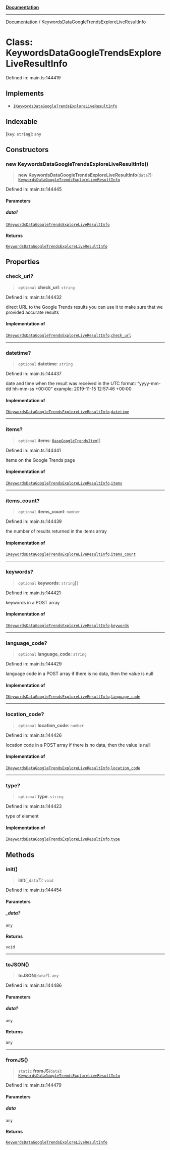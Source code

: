 [**Documentation**](../README.md)

***

[Documentation](../README.md) / KeywordsDataGoogleTrendsExploreLiveResultInfo

# Class: KeywordsDataGoogleTrendsExploreLiveResultInfo

Defined in: main.ts:144419

## Implements

- [`IKeywordsDataGoogleTrendsExploreLiveResultInfo`](../interfaces/IKeywordsDataGoogleTrendsExploreLiveResultInfo.md)

## Indexable

\[`key`: `string`\]: `any`

## Constructors

### new KeywordsDataGoogleTrendsExploreLiveResultInfo()

> **new KeywordsDataGoogleTrendsExploreLiveResultInfo**(`data`?): [`KeywordsDataGoogleTrendsExploreLiveResultInfo`](KeywordsDataGoogleTrendsExploreLiveResultInfo.md)

Defined in: main.ts:144445

#### Parameters

##### data?

[`IKeywordsDataGoogleTrendsExploreLiveResultInfo`](../interfaces/IKeywordsDataGoogleTrendsExploreLiveResultInfo.md)

#### Returns

[`KeywordsDataGoogleTrendsExploreLiveResultInfo`](KeywordsDataGoogleTrendsExploreLiveResultInfo.md)

## Properties

### check\_url?

> `optional` **check\_url**: `string`

Defined in: main.ts:144432

direct URL to the Google Trends results
you can use it to make sure that we provided accurate results

#### Implementation of

[`IKeywordsDataGoogleTrendsExploreLiveResultInfo`](../interfaces/IKeywordsDataGoogleTrendsExploreLiveResultInfo.md).[`check_url`](../interfaces/IKeywordsDataGoogleTrendsExploreLiveResultInfo.md#check_url)

***

### datetime?

> `optional` **datetime**: `string`

Defined in: main.ts:144437

date and time when the result was received
in the UTC format: “yyyy-mm-dd hh-mm-ss +00:00”
example:
2019-11-15 12:57:46 +00:00

#### Implementation of

[`IKeywordsDataGoogleTrendsExploreLiveResultInfo`](../interfaces/IKeywordsDataGoogleTrendsExploreLiveResultInfo.md).[`datetime`](../interfaces/IKeywordsDataGoogleTrendsExploreLiveResultInfo.md#datetime)

***

### items?

> `optional` **items**: [`BaseGoogleTrendsItem`](BaseGoogleTrendsItem.md)[]

Defined in: main.ts:144441

items on the Google Trends page

#### Implementation of

[`IKeywordsDataGoogleTrendsExploreLiveResultInfo`](../interfaces/IKeywordsDataGoogleTrendsExploreLiveResultInfo.md).[`items`](../interfaces/IKeywordsDataGoogleTrendsExploreLiveResultInfo.md#items)

***

### items\_count?

> `optional` **items\_count**: `number`

Defined in: main.ts:144439

the number of results returned in the items array

#### Implementation of

[`IKeywordsDataGoogleTrendsExploreLiveResultInfo`](../interfaces/IKeywordsDataGoogleTrendsExploreLiveResultInfo.md).[`items_count`](../interfaces/IKeywordsDataGoogleTrendsExploreLiveResultInfo.md#items_count)

***

### keywords?

> `optional` **keywords**: `string`[]

Defined in: main.ts:144421

keywords in a POST array

#### Implementation of

[`IKeywordsDataGoogleTrendsExploreLiveResultInfo`](../interfaces/IKeywordsDataGoogleTrendsExploreLiveResultInfo.md).[`keywords`](../interfaces/IKeywordsDataGoogleTrendsExploreLiveResultInfo.md#keywords)

***

### language\_code?

> `optional` **language\_code**: `string`

Defined in: main.ts:144429

language code in a POST array
if there is no data, then the value is null

#### Implementation of

[`IKeywordsDataGoogleTrendsExploreLiveResultInfo`](../interfaces/IKeywordsDataGoogleTrendsExploreLiveResultInfo.md).[`language_code`](../interfaces/IKeywordsDataGoogleTrendsExploreLiveResultInfo.md#language_code)

***

### location\_code?

> `optional` **location\_code**: `number`

Defined in: main.ts:144426

location code in a POST array
if there is no data, then the value is null

#### Implementation of

[`IKeywordsDataGoogleTrendsExploreLiveResultInfo`](../interfaces/IKeywordsDataGoogleTrendsExploreLiveResultInfo.md).[`location_code`](../interfaces/IKeywordsDataGoogleTrendsExploreLiveResultInfo.md#location_code)

***

### type?

> `optional` **type**: `string`

Defined in: main.ts:144423

type of element

#### Implementation of

[`IKeywordsDataGoogleTrendsExploreLiveResultInfo`](../interfaces/IKeywordsDataGoogleTrendsExploreLiveResultInfo.md).[`type`](../interfaces/IKeywordsDataGoogleTrendsExploreLiveResultInfo.md#type)

## Methods

### init()

> **init**(`_data`?): `void`

Defined in: main.ts:144454

#### Parameters

##### \_data?

`any`

#### Returns

`void`

***

### toJSON()

> **toJSON**(`data`?): `any`

Defined in: main.ts:144486

#### Parameters

##### data?

`any`

#### Returns

`any`

***

### fromJS()

> `static` **fromJS**(`data`): [`KeywordsDataGoogleTrendsExploreLiveResultInfo`](KeywordsDataGoogleTrendsExploreLiveResultInfo.md)

Defined in: main.ts:144479

#### Parameters

##### data

`any`

#### Returns

[`KeywordsDataGoogleTrendsExploreLiveResultInfo`](KeywordsDataGoogleTrendsExploreLiveResultInfo.md)
